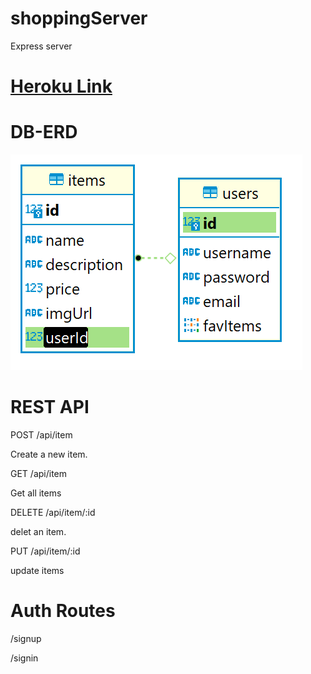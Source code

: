 # shoppingServer
Express server

# [Heroku Link](https://samah-shopping-server.herokuapp.com/)

# DB-ERD
![](./src/img/ER.png)
# REST API
POST /api/item

Create a new item.

GET /api/item

Get all items

DELETE /api/item/:id

delet an item.

PUT /api/item/:id

update items
# Auth Routes

/signup

/signin

